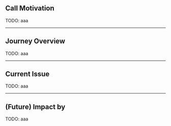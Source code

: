 <PageTitleHeader section="calling platform-specific APIs" title="Call Motivation"/>

## Call Motivation

TODO: aaa

---

<PageTitleHeader section="calling platform-specific APIs" title="Journey Overview"/>

## Journey Overview

TODO: aaa

---

<PageTitleHeader section="calling platform-specific APIs" title="Past Issue"/>

## Current Issue

TODO: aaa

---

<PageTitleHeader section="calling platform-specific APIs" title="Impact"/>

## (Future) Impact by <TechnicalTerm val="Isolate Platform Channels"/>

TODO: aaa
